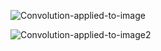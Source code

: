 ![Convolution-applied-to-image](https://ikhlestov.github.io/images/ML_notes/convolutions/01_simple_convolution.jpg)

![Convolution-applied-to-image2](https://www.pyimagesearch.com/wp-content/uploads/2014/06/cnn_architecture.jpg)
